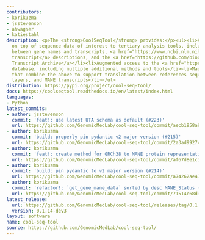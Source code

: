 ```yaml
---
contributors:
- korikuzma
- jsstevenson
- ahwagner
- katiestahl
description: <p>The <strong>CoolSeqTool</strong> provides:</p><ul><li>A Pythonic API
  on top of sequence data of interest to tertiary analysis tools, including mappings
  between gene names and transcripts, <a href="https://www.ncbi.nlm.nih.gov/refseq/MANE/">MANE
  transcript</a> descriptions, and the <a href="https://github.com/biocommons/uta">Universal
  Transcript Archive</a></li><li>Augmented access to the <a href="https://github.com/biocommons/biocommons.seqrepo">SeqRepo</a>
  database, including multiple additional methods and tools</li><li>Mapping tools
  that combine the above to support translation between references sequences, annotation
  layers, and MANE transcripts</li></ul>
distribution: https://pypi.org/project/cool-seq-tool/
docs: https://coolseqtool.readthedocs.io/en/latest/index.html
languages:
- Python
latest_commits:
- author: jsstevenson
  commit: 'feat!: use latest UTA schema as default (#223)'
  url: https://github.com/GenomicMedLab/cool-seq-tool/commit/aecb1958a9ce135bdc071a591b33338ff3e08325
- author: korikuzma
  commit: 'build: properly pin pydantic v2 major version (#215)'
  url: https://github.com/GenomicMedLab/cool-seq-tool/commit/2a3ad9927cba62791cd9e485b42cd2966626ddc7
- author: korikuzma
  commit: 'feat!: create method for GRCh38 to MANE protein representation (#211)'
  url: https://github.com/GenomicMedLab/cool-seq-tool/commit/af67d8e1c3a57bbf86522f5ddfe89a6ef861d449
- author: korikuzma
  commit: 'build: pin pydantic to v2 major version (#214)'
  url: https://github.com/GenomicMedLab/cool-seq-tool/commit/a74262ae4722a5251d986ce684a3a7bbaf6b96c1
- author: korikuzma
  commit: 'refactor!: `get_gene_mane_data` sorted by desc MANE_Status (#213)'
  url: https://github.com/GenomicMedLab/cool-seq-tool/commit/71514c68d32a286e4475d1f382c91fcbac160adf
latest_release:
  url: https://github.com/GenomicMedLab/cool-seq-tool/releases/tag/0.1.14-dev3
  version: 0.1.14-dev3
layout: software
name: cool-seq-tool
source: https://github.com/GenomicMedLab/cool-seq-tool/
---
```


